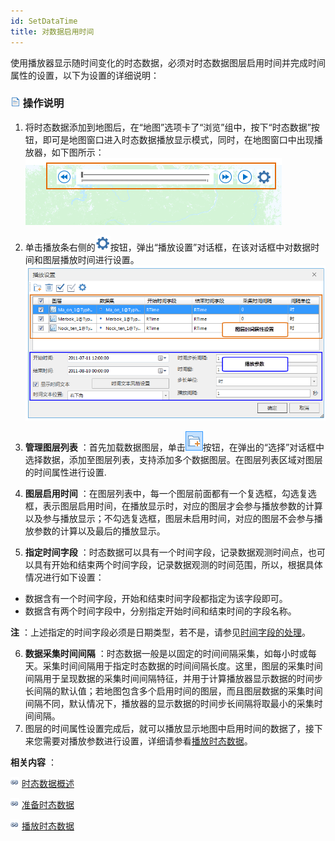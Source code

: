 ```yaml
---
id: SetDataTime
title: 对数据启用时间
---
```

使用播放器显示随时间变化的时态数据，必须对时态数据图层启用时间并完成时间属性的设置，以下为设置的详细说明：

### ![](../../img/read.gif) 操作说明

1. 将时态数据添加到地图后，在“地图”选项卡了“浏览”组中，按下“时态数据”按钮，即可是地图窗口进入时态数据播放显示模式，同时，在地图窗口中出现播放器，如下图所示：   
 ![](img/PlayButton.png)  
  
2. 单击播放条右侧的![](img/PlaySetting.png)按钮，弹出“播放设置”对话框，在该对话框中对数据时间和图层播放时间进行设置。  ![](img/PlaySettingDia.png)  

3. **管理图层列表** ：首先加载数据图层，单击![](img/AddFile.png)按钮，在弹出的“选择”对话框中选择数据，添加至图层列表，支持添加多个数据图层。在图层列表区域对图层的时间属性进行设置.
4. **图层启用时间** ：在图层列表中，每一个图层前面都有一个复选框，勾选复选框，表示图层启用时间，在播放显示时，对应的图层才会参与播放参数的计算以及参与播放显示；不勾选复选框，图层未启用时间，对应的图层不会参与播放参数的计算以及最后的播放显示。
5. **指定时间字段** ：时态数据可以具有一个时间字段，记录数据观测时间点，也可以具有开始和结束两个时间字段，记录数据观测的时间范围，所以，根据具体情况进行如下设置： 
* 数据含有一个时间字段，开始和结束时间字段都指定为该字段即可。
* 数据含有两个时间字段中，分别指定开始时间和结束时间的字段名称。

**注** ：上述指定的时间字段必须是日期类型，若不是，请参见[时间字段的处理](PrepareTemporalData.htm#1)。

6. **数据采集时间间隔** ：时态数据一般是以固定的时间间隔采集，如每小时或每天。采集时间间隔用于指定时态数据的时间间隔长度。这里，图层的采集时间间隔用于呈现数据的采集时间间隔特征，并用于计算播放器显示数据的时间步长间隔的默认值；若地图包含多个启用时间的图层，而且图层数据的采集时间间隔不同，默认情况下，播放器的显示数据的时间步长间隔将取最小的采集时间间隔。
7. 图层的时间属性设置完成后，就可以播放显示地图中启用时间的数据了，接下来您需要对播放参数进行设置，详细请参看[播放时态数据](PlayTemporalData.htm)。

**相关内容** ：

![](../../img/smalltitle.png) [时态数据概述](LayerPlay.htm)

![](../../img/smalltitle.png) [准备时态数据](PrepareTemporalData.htm)

![](../../img/smalltitle.png) [播放时态数据](PlayTemporalData.htm)

